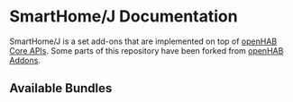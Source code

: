 # SmartHome/J Documentation

SmartHome/J is a set add-ons that are implemented on top of [openHAB Core APIs](https://github.com/openhab/openhab-core).
Some parts of this repository have been forked from [openHAB Addons](https://github.com/openhab/openhab-addons).

## Available Bundles
